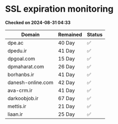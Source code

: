 # SSL expiration monitoring

**Checked on 2024-08-31 04:33**

| Domain | Remained | Status       |
|--------|----------|--------------|
| dpe.ac     | 40 Day   | ✅ |
| dpedu.ir     | 41 Day   | ✅ |
| dpgoal.com     | 15 Day   | ✅ |
| dpmaharat.com     | 26 Day   | ✅ |
| borhanbs.ir     | 41 Day   | ✅ |
| danesh-online.com     | 42 Day   | ✅ |
| ava-crm.ir     | 41 Day   | ✅ |
| darkoobjob.ir     | 67 Day   | ✅ |
| mettis.ir     | 21 Day   | ✅ |
| liaan.ir     | 25 Day   | ✅ |
